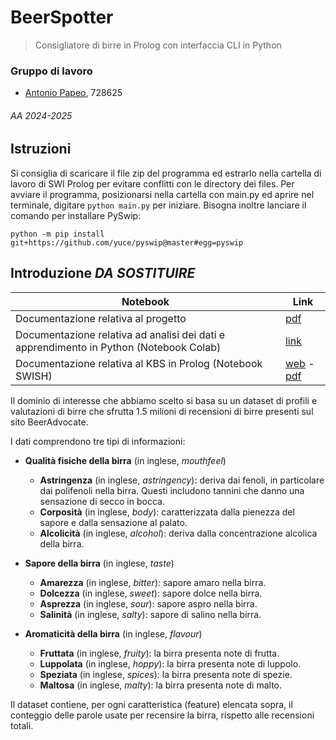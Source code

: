 # BeerSpotter
> Consigliatore di birre in Prolog con interfaccia CLI in Python

### Gruppo di lavoro
- [Antonio Papeo](https://github.com/AntonioPapeo6), 728625


###### AA 2024-2025

## Istruzioni
Si consiglia di scaricare il file zip del programma ed estrarlo nella cartella di lavoro di SWI Prolog per evitare conflitti con le directory dei files.
Per avviare il programma, posizionarsi nella cartella con main.py ed aprire nel terminale, digitare `python main.py` per iniziare.
Bisogna inoltre lanciare il comando per installare PySwip:

`python -m pip install git+https://github.com/yuce/pyswip@master#egg=pyswip`

## Introduzione   *****DA SOSTITUIRE*****
|Notebook|Link|
|---|---|
|Documentazione relativa al progetto |[pdf](https://github.com/AntonioPapeo6/ICon2024/blob/main/Documentazione/BeerSpotter-Papeo.pdf)|
|Documentazione relativa ad analisi dei dati e apprendimento in Python (Notebook Colab)|[link](https://github.com/AntonioPapeo6/ICon2024/blob/main/Documentazione/BeerClassification.ipynb)|
|Documentazione relativa al KBS in Prolog (Notebook SWISH)|[web](https://swish.swi-prolog.org/p/SWISHBeerSpotterr.pl) - [pdf](https://github.com/AntonioPapeo6/ICon2024/blob/main/Documentazione/SWISHBeerSpotterr.pdf)|

Il dominio di interesse che abbiamo scelto si basa su un dataset di profili e valutazioni di birre che sfrutta 1.5 milioni di recensioni di birre presenti sul sito BeerAdvocate.

I dati comprendono tre tipi di informazioni:

- **Qualità fisiche della birra** (in inglese, *mouthfeel*)

  - **Astringenza** (in inglese, *astringency*): deriva dai fenoli, in particolare dai polifenoli nella birra. Questi includono tannini che danno una sensazione di secco in bocca.
  - **Corposità** (in inglese, *body*): caratterizzata dalla pienezza del sapore e dalla sensazione al palato.
  - **Alcolicità** (in inglese, *alcohol*): deriva dalla concentrazione alcolica della birra.

- **Sapore della birra** (in inglese, *taste*)

  - **Amarezza** (in inglese, *bitter*): sapore amaro nella birra.
  - **Dolcezza** (in inglese, *sweet*): sapore dolce nella birra.
  - **Asprezza** (in inglese, *sour*): sapore aspro nella birra.
  - **Salinità** (in inglese, *salty*): sapore di salino nella birra.

- **Aromaticità della birra** (in inglese, *flavour*)

  - **Fruttata** (in inglese, *fruity*): la birra presenta note di frutta.
  - **Luppolata** (in inglese, *hoppy*): la birra presenta note di luppolo.
  - **Speziata** (in inglese, *spices*): la birra presenta note di spezie.
  - **Maltosa** (in inglese, *malty*): la birra presenta note di malto.

Il dataset contiene, per ogni caratteristica (feature) elencata sopra, il conteggio delle parole usate per recensire la birra, rispetto alle recensioni totali.
